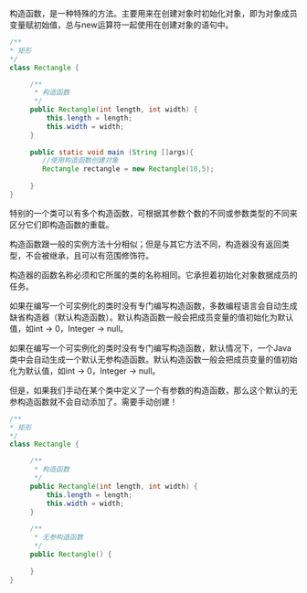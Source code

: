 构造函数，是一种特殊的方法。主要用来在创建对象时初始化对象，即为对象成员变量赋初始值，总与new运算符一起使用在创建对象的语句中。 

```java
/**
* 矩形
*/
class Rectangle {

     /**
      * 构造函数
      */
     public Rectangle(int length, int width) {
         this.length = length;
         this.width = width;
     }
     
     public static void main (String []args){
        //使用构造函数创建对象
        Rectangle rectangle = new Rectangle(10,5);
        
     }
}
```

特别的一个类可以有多个构造函数，可根据其参数个数的不同或参数类型的不同来区分它们即构造函数的重载。
         

构造函数跟一般的实例方法十分相似；但是与其它方法不同，构造器没有返回类型，不会被继承，且可以有范围修饰符。

构造器的函数名称必须和它所属的类的名称相同。它承担着初始化对象数据成员的任务。

如果在编写一个可实例化的类时没有专门编写构造函数，多数编程语言会自动生成缺省构造器（默认构造函数）。默认构造函数一般会把成员变量的值初始化为默认值，如int -> 0，Integer -> null。


如果在编写一个可实例化的类时没有专门编写构造函数，默认情况下，一个Java类中会自动生成一个默认无参构造函数。默认构造函数一般会把成员变量的值初始化为默认值，如int -> 0，Integer -> null。

但是，如果我们手动在某个类中定义了一个有参数的构造函数，那么这个默认的无参构造函数就不会自动添加了。需要手动创建！

```java
/**
* 矩形
*/
class Rectangle {

     /**
      * 构造函数
      */
     public Rectangle(int length, int width) {
         this.length = length;
         this.width = width;
     }
     
     /**
      * 无参构造函数
      */
     public Rectangle() {
         
     }
}
```
